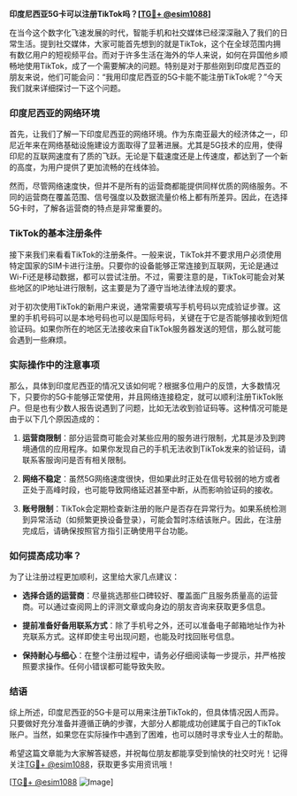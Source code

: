**印度尼西亚5G卡可以注册TikTok吗？[[TG💪+ @esim1088](https://t.me/s/esim1088)]**

在当今这个数字化飞速发展的时代，智能手机和社交媒体已经深深融入了我们的日常生活。提到社交媒体，大家可能首先想到的就是TikTok，这个在全球范围内拥有数亿用户的短视频平台。而对于许多生活在海外的华人来说，如何在异国他乡顺畅地使用TikTok，成了一个需要解决的问题。特别是对于那些刚到印度尼西亚的朋友来说，他们可能会问：“我用印度尼西亚的5G卡能不能注册TikTok呢？”今天我们就来详细探讨一下这个问题。

### 印度尼西亚的网络环境

首先，让我们了解一下印度尼西亚的网络环境。作为东南亚最大的经济体之一，印尼近年来在网络基础设施建设方面取得了显著进展。尤其是5G技术的应用，使得印尼的互联网速度有了质的飞跃。无论是下载速度还是上传速度，都达到了一个新的高度，为用户提供了更加流畅的在线体验。

然而，尽管网络速度快，但并不是所有的运营商都能提供同样优质的网络服务。不同的运营商在覆盖范围、信号强度以及数据流量价格上都有所差异。因此，在选择5G卡时，了解各运营商的特点是非常重要的。

### TikTok的基本注册条件

接下来我们来看看TikTok的注册条件。一般来说，TikTok并不要求用户必须使用特定国家的SIM卡进行注册。只要你的设备能够正常连接到互联网，无论是通过Wi-Fi还是移动数据，都可以尝试注册。不过，需要注意的是，TikTok可能会对某些地区的IP地址进行限制，这主要是为了遵守当地法律法规的要求。

对于初次使用TikTok的新用户来说，通常需要填写手机号码以完成验证步骤。这里的手机号码可以是本地号码也可以是国际号码，关键在于它是否能够接收到短信验证码。如果你所在的地区无法接收来自TikTok服务器发送的短信，那么就可能会遇到一些麻烦。

### 实际操作中的注意事项

那么，具体到印度尼西亚的情况又该如何呢？根据多位用户的反馈，大多数情况下，只要你的5G卡能够正常使用，并且网络连接稳定，就可以顺利注册TikTok账户。但是也有少数人报告说遇到了问题，比如无法收到验证码等。这种情况可能是由于以下几个原因造成的：

1. **运营商限制**：部分运营商可能会对某些应用的服务进行限制，尤其是涉及到跨境通信的应用程序。如果你发现自己的手机无法收到TikTok发来的验证码，请联系客服询问是否有相关限制。
   
2. **网络不稳定**：虽然5G网络速度很快，但如果此时正处在信号较弱的地方或者正处于高峰时段，也可能导致网络延迟甚至中断，从而影响验证码的接收。

3. **账号限制**：TikTok会定期检查新注册的账户是否存在异常行为。如果系统检测到异常活动（如频繁更换设备登录），可能会暂时冻结该账户。因此，在注册完成后，请确保按照官方指引正确使用平台功能。

### 如何提高成功率？

为了让注册过程更加顺利，这里给大家几点建议：

- **选择合适的运营商**：尽量挑选那些口碑较好、覆盖面广且服务质量高的运营商。可以通过查阅网上的评测文章或向身边的朋友咨询来获取更多信息。
  
- **提前准备好备用联系方式**：除了手机号之外，还可以准备电子邮箱地址作为补充联系方式。这样即使主号出现问题，也能及时找回账号信息。

- **保持耐心与细心**：在整个注册过程中，请务必仔细阅读每一步提示，并严格按照要求操作。任何小错误都可能导致失败。

### 结语

综上所述，印度尼西亚的5G卡是可以用来注册TikTok的，但具体情况因人而异。只要做好充分准备并遵循正确的步骤，大部分人都能成功创建属于自己的TikTok账户。当然，如果您在实际操作中遇到了困难，也可以随时寻求专业人士的帮助。

希望这篇文章能为大家解答疑惑，并祝每位朋友都能享受到愉快的社交时光！记得关注[TG💪+ @esim1088](https://t.me/s/esim1088)，获取更多实用资讯哦！

[[TG💪+ @esim1088](https://t.me/s/esim1088) ![Image](https://i.postimg.cc/4NQfJmqS/Snipaste-2025-05-13-00-14-12.png)]